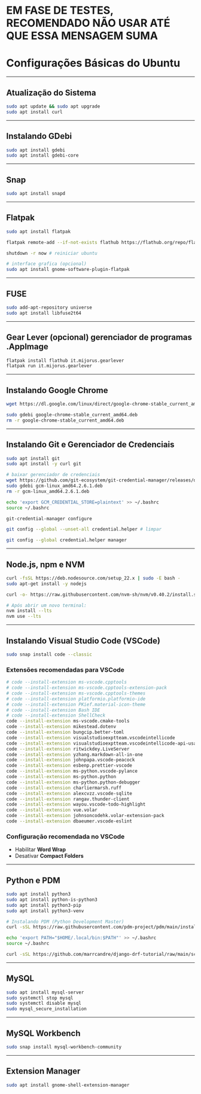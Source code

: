 # EM FASE DE TESTES, RECOMENDADO NÃO USAR ATÉ QUE ESSA MENSAGEM SUMA

# Configurações Básicas do Ubuntu

---

## Atualização do Sistema

```bash
sudo apt update && sudo apt upgrade
sudo apt install curl
```

---

## Instalando GDebi

```bash
sudo apt install gdebi
sudo apt install gdebi-core
```

---

## Snap

```bash
sudo apt install snapd
```

---

## Flatpak

```bash
sudo apt install flatpak

flatpak remote-add --if-not-exists flathub https://flathub.org/repo/flathub.flatpakrepo # repositorio

shutdown -r now # reiniciar ubuntu

# interface grafica (opcional)
sudo apt install gnome-software-plugin-flatpak
```

---

## FUSE

```bash
sudo add-apt-repository universe
sudo apt install libfuse2t64
```

---

## Gear Lever (opcional) gerenciador de programas .AppImage

```bash
flatpak install flathub it.mijorus.gearlever
flatpak run it.mijorus.gearlever
```

--- 

## Instalando Google Chrome

```bash
wget https://dl.google.com/linux/direct/google-chrome-stable_current_amd64.deb

sudo gdebi google-chrome-stable_current_amd64.deb
rm -r google-chrome-stable_current_amd64.deb
```

---

## Instalando Git e Gerenciador de Credenciais

```bash
sudo apt install git
sudo apt install -y curl git

# baixar gerenciador de credenciais
wget https://github.com/git-ecosystem/git-credential-manager/releases/download/v2.6.1/gcm-linux_amd64.2.6.1.deb
sudo gdebi gcm-linux_amd64.2.6.1.deb
rm -r gcm-linux_amd64.2.6.1.deb

echo 'export GCM_CREDENTIAL_STORE=plaintext' >> ~/.bashrc
source ~/.bashrc

git-credential-manager configure

git config --global --unset-all credential.helper # limpar

git config --global credential.helper manager
```

---

## Node.js, npm e NVM

```bash
curl -fsSL https://deb.nodesource.com/setup_22.x | sudo -E bash -
sudo apt-get install -y nodejs

curl -o- https://raw.githubusercontent.com/nvm-sh/nvm/v0.40.2/install.sh | bash

# Após abrir um novo terminal:
nvm install --lts
nvm use --lts
```

---

## Instalando Visual Studio Code (VSCode)

```bash
sudo snap install code --classic
```

### Extensões recomendadas para VSCode

```bash
# code --install-extension ms-vscode.cpptools
# code --install-extension ms-vscode.cpptools-extension-pack
# code --install-extension ms-vscode.cpptools-themes
# code --install-extension platformio.platformio-ide
# code --install-extension PKief.material-icon-theme
# code --install-extension Bash IDE
# code --install-extension ShellCheck
code --install-extension ms-vscode.cmake-tools
code --install-extension mikestead.dotenv
code --install-extension bungcip.better-toml
code --install-extension visualstudioexptteam.vscodeintellicode
code --install-extension visualstudioexptteam.vscodeintellicode-api-usage-examples
code --install-extension ritwickdey.LiveServer
code --install-extension yzhang.markdown-all-in-one
code --install-extension johnpapa.vscode-peacock
code --install-extension esbenp.prettier-vscode
code --install-extension ms-python.vscode-pylance
code --install-extension ms-python.python
code --install-extension ms-python.python-debugger
code --install-extension charliermarsh.ruff
code --install-extension alexcvzz.vscode-sqlite
code --install-extension rangav.thunder-client
code --install-extension wayou.vscode-todo-highlight
code --install-extension vue.volar
code --install-extension johnsoncodehk.volar-extension-pack
code --install-extension dbaeumer.vscode-eslint
```

### Configuração recomendada no VSCode

* Habilitar **Word Wrap**
* Desativar **Compact Folders**

---

## Python e PDM

```bash
sudo apt install python3
sudo apt install python-is-python3
sudo apt install python3-pip
sudo apt install python3-venv

# Instalando PDM (Python Development Master)
curl -sSL https://raw.githubusercontent.com/pdm-project/pdm/main/install-pdm.py | python3 -

echo 'export PATH="$HOME/.local/bin:$PATH"' >> ~/.bashrc
source ~/.bashrc

curl -sSL https://github.com/marrcandre/django-drf-tutorial/raw/main/scripts/pdm_config_bash.sh | bash
```

---

## MySQL

```bash
sudo apt install mysql-server
sudo systemctl stop mysql
sudo systemctl disable mysql
sudo mysql_secure_installation
```

---

## MySQL Workbench

```bash
sudo snap install mysql-workbench-community
```

---

## Extension Manager

```bash
sudo apt install gnome-shell-extension-manager
```

